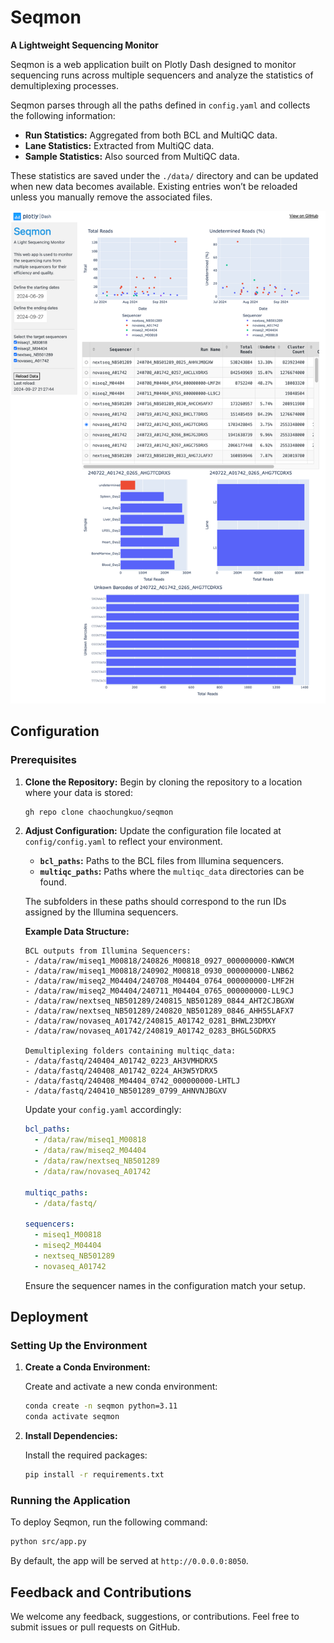 # Seqmon

**A Lightweight Sequencing Monitor**

Seqmon is a web application built on Plotly Dash designed to monitor sequencing runs across multiple sequencers and analyze the statistics of demultiplexing processes. 

Seqmon parses through all the paths defined in `config.yaml` and collects the following information:

- **Run Statistics:** Aggregated from both BCL and MultiQC data.
- **Lane Statistics:** Extracted from MultiQC data.
- **Sample Statistics:** Also sourced from MultiQC data.

These statistics are saved under the `./data/` directory and can be updated when new data becomes available. Existing entries won’t be reloaded unless you manually remove the associated files.

![Screenshot of Seqmon](https://github.com/chaochungkuo/seqmon/blob/main/assets/screenshot.png "Screenshot of Seqmon")

## Configuration

### Prerequisites

1. **Clone the Repository:**
   Begin by cloning the repository to a location where your data is stored:

   ```bash
   gh repo clone chaochungkuo/seqmon
   ```

2. **Adjust Configuration:**
   Update the configuration file located at `config/config.yaml` to reflect your environment.

   - **`bcl_paths`:** Paths to the BCL files from Illumina sequencers.
   - **`multiqc_paths`:** Paths where the `multiqc_data` directories can be found.

   The subfolders in these paths should correspond to the run IDs assigned by the Illumina sequencers.

   **Example Data Structure:**

   ```plaintext
   BCL outputs from Illumina Sequencers:
   - /data/raw/miseq1_M00818/240826_M00818_0927_000000000-KWWCM
   - /data/raw/miseq1_M00818/240902_M00818_0930_000000000-LNB62
   - /data/raw/miseq2_M04404/240708_M04404_0764_000000000-LMF2H
   - /data/raw/miseq2_M04404/240711_M04404_0765_000000000-LL9CJ
   - /data/raw/nextseq_NB501289/240815_NB501289_0844_AHT2CJBGXW
   - /data/raw/nextseq_NB501289/240820_NB501289_0846_AHH55LAFX7
   - /data/raw/novaseq_A01742/240815_A01742_0281_BHWL23DMXY
   - /data/raw/novaseq_A01742/240819_A01742_0283_BHGL5GDRX5

   Demultiplexing folders containing multiqc_data:
   - /data/fastq/240404_A01742_0223_AH3VMHDRX5
   - /data/fastq/240408_A01742_0224_AH3W5YDRX5
   - /data/fastq/240408_M04404_0742_000000000-LHTLJ
   - /data/fastq/240410_NB501289_0799_AHNVNJBGXV
   ```

   Update your `config.yaml` accordingly:

   ```yaml
   bcl_paths:
     - /data/raw/miseq1_M00818
     - /data/raw/miseq2_M04404
     - /data/raw/nextseq_NB501289
     - /data/raw/novaseq_A01742
   
   multiqc_paths:
     - /data/fastq/

   sequencers:
     - miseq1_M00818
     - miseq2_M04404
     - nextseq_NB501289
     - novaseq_A01742
   ```

   Ensure the sequencer names in the configuration match your setup.

## Deployment

### Setting Up the Environment

1. **Create a Conda Environment:**

   Create and activate a new conda environment:

   ```bash
   conda create -n seqmon python=3.11
   conda activate seqmon
   ```

2. **Install Dependencies:**

   Install the required packages:

   ```bash
   pip install -r requirements.txt
   ```

### Running the Application

To deploy Seqmon, run the following command:

```bash
python src/app.py
```

By default, the app will be served at `http://0.0.0.0:8050`.

## Feedback and Contributions

We welcome any feedback, suggestions, or contributions. Feel free to submit issues or pull requests on GitHub.